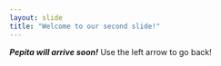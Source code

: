 ```yaml
---
layout: slide
title: "Welcome to our second slide!"
---
```

***Pepita will arrive soon!***
Use the left arrow to go back!